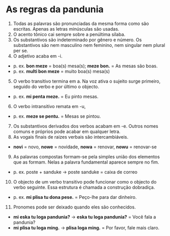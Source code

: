 # As regras da pandunia

1. Todas as palavras são pronunciadas da mesma forma como são escritas. Apenas as letras minúsculas são usadas.
2. O acento tônico cai sempre sobre a penúltima sílaba.
3. Os substantivos são indeterminado por gênero e número. Os substantivos são nem masculino nem feminino, nem singular nem plural per se.
4. O adjetivo acaba em -i.
  - p. ex. **bon meze** = boa(s) mesa(s); **meze bon.** = As mesas são boas.
  - p. ex. **multi bon meze** = muito boa(s) mesa(s)
5. O verbo transitivo termina em a. Na voz ativa o sujeito surge primeiro, seguido do verbo e por último o objecto.
  - p. ex. **mi penta meze.** = Eu pinto mesas.
6. O verbo intransitivo remata em -u,
  - p. ex. **meze se pentu.** = Mesas se pintou.
7. Os substantivos derivados dos verbos acabam em -e. Outros nomes comuns e próprios pode acabar em qualquer letra.
8. As vogais finais de raizes verbais são intercambiáveis.
  - **novi** = novo, **nowe** = novidade, **nowa** = renovar, **nowu** = renovar-se
9. As palavras compostas formam-se pela simples união dos elementos que as formam. Nelas a palavra fundamental aparece sempre no fim.
  - p. ex. poste + sanduke → poste sanduke = caixa de correo
10. O objecto de um verbo transitivo pode funcionar como o objecto do verbo seguinte. Essa estrutura é chamada a construção dobradiça.
  - p. ex. **mi plisa tu dona pese.** = Peço-lhe para dar dinheiro.
11. Pronomes pode ser deixado quando eles são conhecidos.
  - **mi eska tu loga pandunia?** -> **eska tu loga pandunia?** = Você fala a pandunia?
  - **mi plisa tu loga ming.** -> **plisa loga ming.** = Por favor, fale mais claro. 


